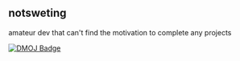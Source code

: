 notsweting
-----

amateur dev that can't find the motivation to complete any projects

[![DMOJ Badge](http://mosesxu.ca/judge-badge/dmoj/sweting)](https://www.dmoj.ca/user/sweting)
